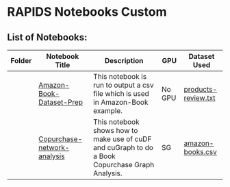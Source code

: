 # RAPIDS Notebooks Custom

## List of Notebooks:

| Folder    | Notebook Title         | Description                                                                                                                                                                                                                   | GPU  | Dataset Used
|-----------|------------------------|-------------------------------------------------------------------------------------------------------------------------------------------------------------------------------------------------------------------------------|----|----|
|    | [Amazon-Book-Dataset-Prep](Amazon-Book-Dataset-Prep.ipynb)  | This notebook is run to output a csv file which is used in Amazon-Book example.                                                                                                                                | No GPU | [products-review.txt](https://hpe.sharepoint.com/:f:/t/sgbestlabbamboo/EkCwdSWRZRVLtlB2a-oTsIIBJG6Q6C4ntMSfzwFpufRXGA?e=cNWFFL) |
|    | [Copurchase-network-analysis](Copurchase-network-analysis.ipynb)           | This notebook shows how to make use of cuDF and cuGraph to do a Book Copurchase Graph Analysis.                                                                                                                             | SG | [amazon-books.csv](https://hpe.sharepoint.com/:f:/t/sgbestlabbamboo/EkCwdSWRZRVLtlB2a-oTsIIBJG6Q6C4ntMSfzwFpufRXGA?e=cNWFFL) |

